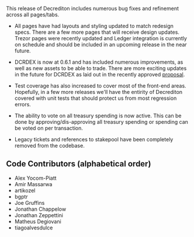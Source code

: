 This release of Decrediton includes numerous bug fixes and refinement across
all pages/tabs.

* All pages have had layouts and styling updated to match redesign specs. There
  are a few more pages that will receive design updates.  Trezor pages
  were recently updated and Ledger integration is currently on schedule and
  should be included in an upcoming release in the near future.

* DCRDEX is now at 0.6.1 and has included numerous improvements, as well as new
  assets to be able to trade.  There are more exciting updates in the future
  for DCRDEX as laid out in the recently approved [proposal](https://proposals.decred.org/record/4d2324b).

* Test coverage has also increased to cover most of the front-end areas.
  Hopefully, in a few more releases we'll have the entirity of Decrediton
  covered with unit tests that should protect us from most regression errors.

* The ability to vote on all treasury spending is now active.  This can be
  done by approving/dis-approving all treasury spending or spending can be voted
  on per transaction.

* Legacy tickets and references to stakepool have been completely removed from
  the codebase.


## Code Contributors (alphabetical order)

* Alex Yocom-Piatt
* Amir Massarwa
* artikozel
* bgptr
* Joe Gruffins
* Jonathan Chappelow
* Jonathan Zeppettini
* Matheus Degiovani
* tiagoalvesdulce
